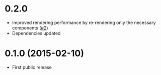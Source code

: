 # 0.2.0 #

* Improved rendering performance by re-rendering only the necessary components ([#2][])
* Dependencies updated

[#2]: https://github.com/AurelioDeRosa/ConfAgenda/issues/2

# 0.1.0 (2015-02-10) #

* First public release
